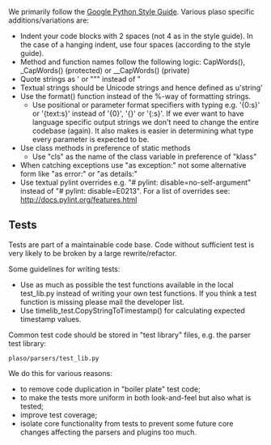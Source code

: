 We primarily follow the [Google Python Style Guide](http://google-styleguide.googlecode.com/svn/trunk/pyguide.html). Various plaso specific additions/variations are:

* Indent your code blocks with 2 spaces (not 4 as in the style guide). In the case of a hanging indent, use four spaces (according to the style guide).
* Method and function names follow the following logic: <public> CapWords(), <internal> _CapWords() (protected) or __CapWords() (private)
* Quote strings as ' or """ instead of "
* Textual strings should be Unicode strings and hence defined as u'string'
* Use the format() function instead of the %-way of formatting strings.
  * Use positional or parameter format specifiers with typing e.g. '{0:s}' or '{text:s}' instead of '{0}', '{}' or '{:s}'. If we ever want to have language specific output strings we don't need to change the entire codebase (again). It also makes is easier in determining what type every parameter is expected to be.
* Use class methods in preference of static methods
  * Use "cls" as the name of the class variable in preference of "klass"
* When catching exceptions use "as exception:" not some alternative form like "as error:" or "as details:"
* Use textual pylint overrides e.g. "# pylint: disable=no-self-argument" instead of "# pylint: disable=E0213". For a list of overrides see: http://docs.pylint.org/features.html

## Tests
Tests are part of a maintainable code base. Code without sufficient test is very likely to be broken by a large rewrite/refactor.

Some guidelines for writing tests:

* Use as much as possible the test functions available in the local test_lib.py instead of writing your own test functions. If you think a test function is missing please mail the developer list.
* Use timelib_test.CopyStringToTimestamp() for calculating expected timestamp values.

Common test code should be stored in "test library" files, e.g. the parser test library:
```
plaso/parsers/test_lib.py
```

We do this for various reasons:

* to remove code duplication in "boiler plate" test code;
* to make the tests more uniform in both look-and-feel but also what is tested;
* improve test coverage;
* isolate core functionality from tests to prevent some future core changes affecting the parsers and plugins too much.
